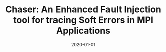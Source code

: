 ---
title: "Chaser: An Enhanced Fault Injection tool for tracing Soft Errors in MPI Applications"
excerpt: "An enhanced fault injection tool designed for tracing and analyzing soft errors in MPI applications, providing comprehensive error analysis capabilities."
date: 2020-01-01
venue: "2020 50th Annual IEEE/IFIP International Conference on Dependable Systems and Networks (DSN)"
paperurl: 'https://ieeexplore.ieee.org/abstract/document/9214208'
citation: 'Guan, Q., Hu, X., Grove, T., Fang, B., Jiang, H., Yin, H., & DeBardeleben, N. (2020). Chaser: An Enhanced Fault Injection tool for tracing Soft Errors in MPI Applications. <i>2020 50th Annual IEEE/IFIP International Conference on Dependable Systems and Networks (DSN)</i>.'
--- 